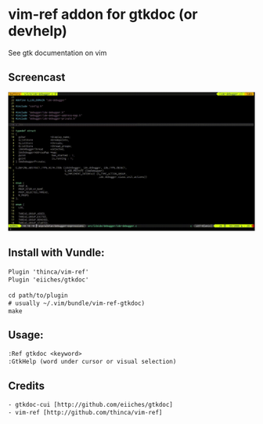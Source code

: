# vim-ref addon for gtkdoc (or devhelp)

See gtk documentation on vim

## Screencast

![screencast of vim-ref-gtkdoc](etc/GtkHelp_vim.gif)

## Install with Vundle:

    Plugin 'thinca/vim-ref'
    Plugin 'eiiches/gtkdoc'

    cd path/to/plugin
    # usually ~/.vim/bundle/vim-ref-gtkdoc)
    make

## Usage:

    :Ref gtkdoc <keyword>
    :GtkHelp (word under cursor or visual selection)

## Credits

	- gtkdoc-cui [http://github.com/eiiches/gtkdoc]
	- vim-ref [http://github.com/thinca/vim-ref]

